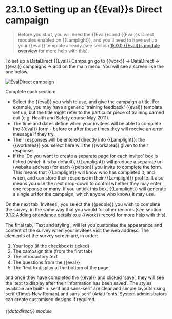# 23.1.0    Setting up an {{Eval}}s Direct campaign

> Before you start, you will need the {{Eval}}s and {{Eval}}s Direct modules enabled on {{Lamplight}}, and you'll need to have set up your {{eval}} template already (see section [15.0.0  {{Eval}}s module overview](/help/index/v/{{version}}/p/15.0.0) for more help with this). 

To set up a DataDirect {{Eval}} Campaign go to {{work}} -> DataDirect -> {{eval}} campaigns -> add on the main menu. You will see a screen like the one below.

![EvalDirect campaign]({{imgpath}}207a.png)

Complete each section:

  * Select the {{eval}} you wish to use, and give the campaign a title. For example, you may have a generic 'training feedback' {{eval}} template set up, but the title might refer to the particular piece of training carried out (e.g. Health and Safety course May 2011).
  * The time and dates define when your invitees will be able to complete the {{eval}} form - before or after these times they will receive an error message if they try.
  * Their responses will be entered directly into {{Lamplight}}: the {{workarea}} you select here will the {{workarea}} given to their response.
  * If the 'Do you want to create a separate page for each invitee' box is ticked (which it is by default), {{Lamplight}} will produce a separate url (website address) for each {{person}} you invite to complete the form. This means that {{Lamplight}} will know who has completed it, and when, and can store their response in their {{Lamplight}} profile. It also means you use the next drop-down to control whether they may enter one response or many. If you untick this box, {{Lamplight}} will generate a single url for the campaign, which anyone who knows it may use.

On the next tab 'Invitees', you select the {{people}} you wish to complete the survey, in the same way that you would for other records (see section [9.1.2  Adding attendance details to a {{work}} record](/help/index/v/{{version}}/p/9.1.2) for more help with this).

The final tab, 'Text and styling', will let you customise the appearance and content of the survey when your invitees visit the web address. The elements of the survey screen are, in order:

  1. Your logo (if the checkbox is ticked)
  2. The campaign title (from the first tab)
  3. The introductory text
  4. The questions from the {{eval}}
  5. The 'text to display at the bottom of the page'

and once they have completed the {{eval}} and clicked 'save', they will see the 'text to display after their information has been saved'. The styles available are built-in: serif and sans-serif are clear and simple layouts using serif (Times New Roman) and sans-serif (Arial) fonts. System administrators can create customised designs if required. 

###### {{datadirect}} module


